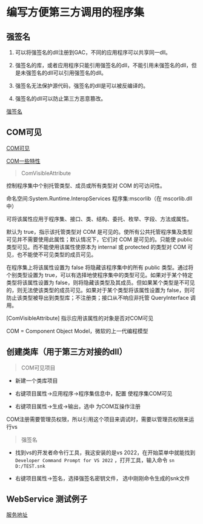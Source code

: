 # 编写方便第三方调用的程序集

## 强签名

1. 可以将强签名的dll注册到GAC，不同的应用程序可以共享同一dll。

2. 强签名的库，或者应用程序只能引用强签名的dll，不能引用未强签名的dll，但是未强签名的dll可以引用强签名的dll。

3. 强签名无法保护源代码，强签名的dll是可以被反编译的。

4. 强签名的dll可以防止第三方恶意篡改。

[强签名](https://blog.csdn.net/river1121/article/details/19328303)

## COM可见

[COM可见](https://blog.csdn.net/weixin_34837898/article/details/114126755)

[COM一些特性](https://www.45fan.com/a/question/73316.html)

>ComVisibleAttribute

控制程序集中个别托管类型、成员或所有类型对 COM 的可访问性。

命名空间:System.Runtime.InteropServices
程序集:mscorlib（在 mscorlib.dll 中）


可将该属性应用于程序集、接口、类、结构、委托、枚举、字段、方法或属性。

默认为 true，指示该托管类型对 COM 是可见的。使所有公共托管程序集及类型可见并不需要使用此属性；默认情况下，它们对 COM 是可见的。只能使 public 类型可见。而不能使用该属性使原本为 internal 或 protected 的类型对 COM 可见，也不能使不可见类型的成员可见。

在程序集上将该属性设置为 false 将隐藏该程序集中的所有 public 类型。通过将个别类型设置为 true，可以有选择地使程序集中的类型可见。如果对于某个特定类型将该属性设置为 false，则将隐藏该类型及其成员。但如果某个类型是不可见的，则无法使该类型的成员可见。如果对于某个类型将该属性设置为 false，则可防止该类型被导出到类型库；不注册类；接口从不响应非托管 QueryInterface 调用。

[ComVisibleAttribute] 指示应用该属性的对象是否对COM可见

COM = Component Object Model，微软的上一代编程模型

## 创建类库（用于第三方对接的dll）

>COM可见项目

* 新建一个类库项目

* 右键项目属性->应用程序->程序集信息中，配置 使程序集COM可见

* 右键项目属性->生成->输出，选中 为COM互操作注册

COM注册需要管理员权限，所以引用这个项目来调试时，需要以管理员权限来运行vs

> 强签名

* 找到vs的开发者命令行工具，我这安装的是vs 2022，在开始菜单中就能找到 `Developer Command Prompt for VS 2022` ，打开工具，输入命令 `sn D:/TEST.snk`

* 右键项目属性->签名，选择强签名密钥文件， 选中刚刚命令生成的snk文件

## WebService 测试例子

[服务地址](https://bulk.api.sandbox.bingads.microsoft.com/Api/Advertiser/CampaignManagement/v13/BulkService.svc)
